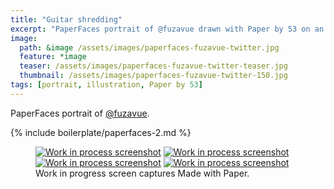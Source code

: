 ```yaml
---
title: "Guitar shredding"
excerpt: "PaperFaces portrait of @fuzavue drawn with Paper by 53 on an iPad."
image: 
  path: &image /assets/images/paperfaces-fuzavue-twitter.jpg 
  feature: *image
  teaser: /assets/images/paperfaces-fuzavue-twitter-teaser.jpg
  thumbnail: /assets/images/paperfaces-fuzavue-twitter-150.jpg
tags: [portrait, illustration, Paper by 53]
---
```


PaperFaces portrait of [@fuzavue](https://twitter.com/fuzavue).

{% include boilerplate/paperfaces-2.md %}

<figure class="third">
	<a href="/assets/images/paperfaces-fuzavue-process-1-lg.jpg"><img src="/assets/images/paperfaces-fuzavue-process-1-600.jpg" alt="Work in process screenshot"></a>
	<a href="/assets/images/paperfaces-fuzavue-process-2-lg.jpg"><img src="/assets/images/paperfaces-fuzavue-process-2-600.jpg" alt="Work in process screenshot"></a>
	<a href="/assets/images/paperfaces-fuzavue-process-3-lg.jpg"><img src="/assets/images/paperfaces-fuzavue-process-3-600.jpg" alt="Work in process screenshot"></a>
	<a href="/assets/images/paperfaces-fuzavue-process-4-lg.jpg"><img src="/assets/images/paperfaces-fuzavue-process-4-600.jpg" alt="Work in process screenshot"></a>
	<figcaption>Work in progress screen captures Made with Paper.</figcaption>
</figure>
